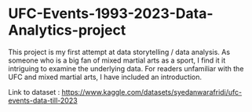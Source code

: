 # UFC-Events-1993-2023-Data-Analytics-project
This project is my first attempt at data storytelling / data analysis. As someone who is a big fan of mixed martial arts as a sport, I find it it intriguing to examine the underlying data. For readers unfamiliar with the UFC and mixed martial arts, I have included an introduction.

Link to dataset : https://www.kaggle.com/datasets/syedanwarafridi/ufc-events-data-till-2023
